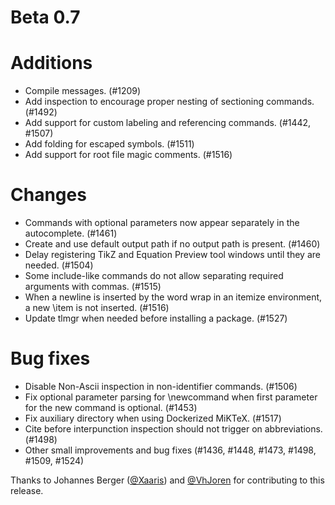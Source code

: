 # Beta 0.7

# Additions
* Compile messages. (#1209)
* Add inspection to encourage proper nesting of sectioning commands. (#1492)
* Add support for custom labeling and referencing commands. (#1442, #1507)
* Add folding for escaped symbols. (#1511)
* Add support for root file magic comments. (#1516)

# Changes
* Commands with optional parameters now appear separately in the autocomplete. (#1461)
* Create and use default output path if no output path is present. (#1460)
* Delay registering TikZ and Equation Preview tool windows until they are needed. (#1504)
* Some include-like commands do not allow separating required arguments with commas. (#1515)
* When a newline is inserted by the word wrap in an itemize environment, a new \item is not inserted. (#1516)
* Update tlmgr when needed before installing a package. (#1527)

# Bug fixes
* Disable Non-Ascii inspection in non-identifier commands. (#1506)
* Fix optional parameter parsing for \newcommand when first parameter for the new command is optional. (#1453)
* Fix auxiliary directory when using Dockerized MiKTeX. (#1517)
* Cite before interpunction inspection should not trigger on abbreviations. (#1498)
* Other small improvements and bug fixes (#1436, #1448, #1473, #1498, #1509, #1524)

Thanks to Johannes Berger ([@Xaaris](https://github.com/xaaris)) and [@VhJoren](https://github.com/VhJoren) for contributing to this release.
